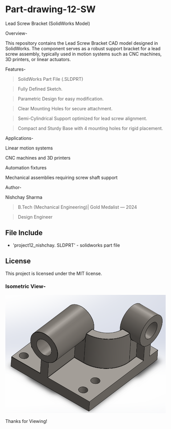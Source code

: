 # Part-drawing-12-SW

Lead Screw Bracket (SolidWorks Model)

Overview-

This repository contains the Lead Screw Bracket CAD model designed in SolidWorks. The component serves as a robust support bracket for a lead screw assembly, typically used in motion systems such as CNC machines, 3D printers, or linear actuators.

Features-

>SolidWorks Part File (.SLDPRT)

>Fully Defined Sketch.

>Parametric Design for easy modification.

>Clear Mounting Holes for secure attachment.

>Semi-Cylindrical Support optimized for lead screw alignment.

>Compact and Sturdy Base with 4 mounting holes for rigid placement.


Applications-

Linear motion systems

CNC machines and 3D printers

Automation fixtures

Mechanical assemblies requiring screw shaft support



Author-

Nishchay Sharma

>B.Tech (Mechanical Engineering)| Gold Medalist — 2024

>Design Engineer



## File Include
- 'project12_nishchay.  SLDPRT' -
solidworks part file
## License
This project is licensed under the MIT license.

### Isometric View-
![Isometric View](part12.png)


Thanks for Viewing!